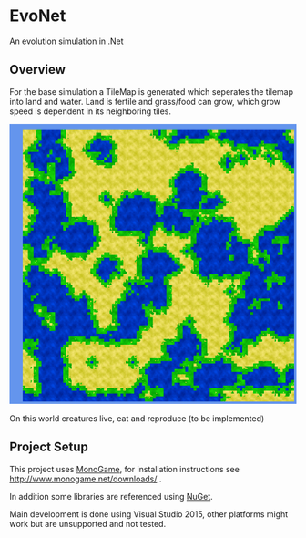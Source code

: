 # EvoNet

An evolution simulation in .Net

## Overview

For the base simulation a TileMap is generated which seperates the tilemap into land and water.
Land is fertile and grass/food can grow, which grow speed is dependent in its neighboring tiles.

![TileMap](docs/TileMap.PNG)

On this world creatures live, eat and reproduce (to be implemented)

## Project Setup

This project uses [MonoGame](http://www.monogame.net/), for installation instructions see http://www.monogame.net/downloads/ .

In addition some libraries are referenced using [NuGet](https://www.nuget.org/).

Main development is done using Visual Studio 2015, other platforms might work but are unsupported and not tested.
